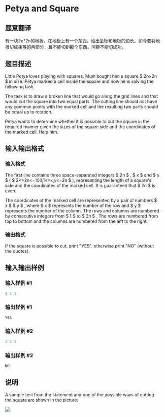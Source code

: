 # Petya and Square

## 题意翻译

有一块2n*2n的地板，在地板上有一个东西，给出坐标和地板的边长。如今要将地板切成相等的两部分，且不能切到那个东西，问能不能切成功。

## 题目描述

Little Petya loves playing with squares. Mum bought him a square $ 2n×2n $ in size. Petya marked a cell inside the square and now he is solving the following task.

The task is to draw a broken line that would go along the grid lines and that would cut the square into two equal parts. The cutting line should not have any common points with the marked cell and the resulting two parts should be equal up to rotation.

Petya wants to determine whether it is possible to cut the square in the required manner given the sizes of the square side and the coordinates of the marked cell. Help him.

## 输入输出格式

### 输入格式

The first line contains three space-separated integers $ 2n $ , $ x $ and $ y $ ( $ 2<=2n<=100,1<=x,y<=2n $ ), representing the length of a square's side and the coordinates of the marked cell. It is guaranteed that $ 2n $ is even.

The coordinates of the marked cell are represented by a pair of numbers $ x $ $ y $ , where $ x $ represents the number of the row and $ y $ represents the number of the column. The rows and columns are numbered by consecutive integers from $ 1 $ to $ 2n $ . The rows are numbered from top to bottom and the columns are numbered from the left to the right.

### 输出格式

If the square is possible to cut, print "YES", otherwise print "NO" (without the quotes).

## 输入输出样例

### 输入样例 #1

```cpp
4 1 1

```
### 输出样例 #1

```cpp
YES

```
### 输入样例 #2

```cpp
2 2 2

```
### 输出样例 #2

```cpp
NO

```
## 说明

A sample test from the statement and one of the possible ways of cutting the square are shown in the picture:

![](https://cdn.luogu.com.cn/upload/vjudge_pic/CF112B/73a8bd680c4d33b060b29ddcf134c8221469d9f6.png)

